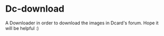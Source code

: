 # Dc-download

A Downloader in order to download the images in Dcard's forum. Hope it will be helpful :)
